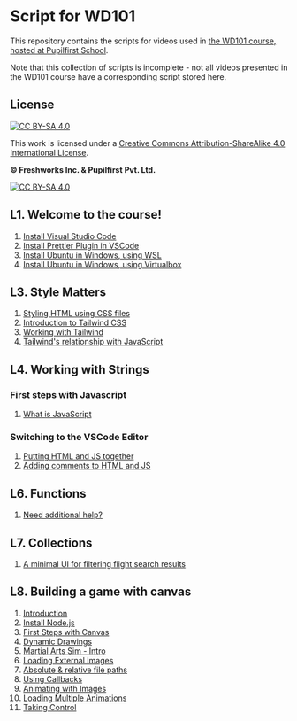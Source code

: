 # Script for WD101

This repository contains the scripts for videos used in [the WD101 course, hosted at Pupilfirst School](https://www.pupilfirst.school/courses/1087/curriculum).

Note that this collection of scripts is incomplete - not all videos presented in the WD101 course have a corresponding script stored here.

## License

[![CC BY-SA 4.0][cc-by-sa-shield]][cc-by-sa]

This work is licensed under a
[Creative Commons Attribution-ShareAlike 4.0 International License][cc-by-sa].

**&copy; Freshworks Inc. & Pupilfirst Pvt. Ltd.**

[![CC BY-SA 4.0][cc-by-sa-image]][cc-by-sa]

[cc-by-sa]: http://creativecommons.org/licenses/by-sa/4.0/
[cc-by-sa-image]: https://licensebuttons.net/l/by-sa/4.0/88x31.png
[cc-by-sa-shield]: https://img.shields.io/badge/License-CC%20BY--SA%204.0-lightgrey.svg

## L1. Welcome to the course!

1. [Install Visual Studio Code](./introduction/installing-vscode)
2. [Install Prettier Plugin in VSCode](./introduction/install-prettier-plugin-in-vscode)
3. [Install Ubuntu in Windows, using WSL](./introduction/installing-ubuntu-linux-using-wsl)
4. [Install Ubuntu in Windows, using Virtualbox](./introduction/installing-ubuntu-linux-using-virtualbox)

## L3. Style Matters

1. [Styling HTML using CSS files](./style-matters/styling-html-using-css-files)
2. [Introduction to Tailwind CSS](./style-matters/introduction-to-tailwind-css)
3. [Working with Tailwind](./style-matters/working-with-tailwind)
4. [Tailwind's relationship with JavaScript](./style-matters/tailwinds-relationship-with-javascript)

## L4. Working with Strings

### First steps with Javascript

1. [What is JavaScript](./working-with-strings/what-is-javascript)

### Switching to the VSCode Editor

1. [Putting HTML and JS together](./working-with-strings/putting-html-and-js-together)
2. [Adding comments to HTML and JS](./working-with-strings/adding-comments-to-html-and-js)

## L6. Functions

1. [Need additional help?](./functions/need-additional-help)

## L7. Collections

1. [A minimal UI for filtering flight search results](./collections/a-minimal-ui-for-filtering-flight-search-results)

## L8. Building a game with canvas

1. [Introduction](./building-a-game-with-canvas/intro)
2. [Install Node.js](./building-a-game-with-canvas/install-node-js)
3. [First Steps with Canvas](./building-a-game-with-canvas/first-steps-with-canvas)
4. [Dynamic Drawings](./building-a-game-with-canvas/dynamic-drawings)
5. [Martial Arts Sim - Intro](./building-a-game-with-canvas/martial-arts-sim-intro)
6. [Loading External Images](./building-a-game-with-canvas/loading-external-images)
7. [Absolute & relative file paths](./building-a-game-with-canvas/absolute-and-relative-file-paths)
7. [Using Callbacks](./building-a-game-with-canvas/using-callbacks)
8. [Animating with Images](./building-a-game-with-canvas/animating-with-images)
9. [Loading Multiple Animations](./building-a-game-with-canvas/loading-multiple-animations)
10. [Taking Control](./building-a-game-with-canvas/taking-control)
